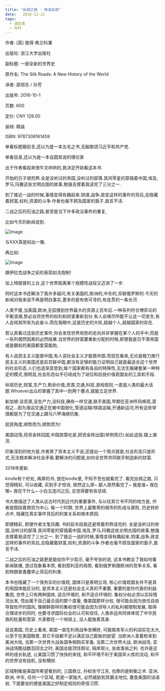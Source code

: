 ```yaml
---
title: "丝绸之路 - 再读后感"
date:   2016-12-22
tags:
  - 读后感
  - 社科
---
```


作者: [英] 彼得·弗兰科潘

出版社: 浙江大学出版社

副标题: 一部全新的世界史

原作名: The Silk Roads: A New History of the World

译者: 邵旭东 / 孙芳

出版年: 2016-10-1

页数: 600

定价: CNY 128.00

装帧: 精装

ISBN: 9787308161459


单看标题跟前言,还以为是一本五毛之书,无脑歌颂习近平和共产党.

单看目录,还以为是一本自圆其说的理论家

出于作者看起来很牛叉哄哄的,我决定开始看这本书.


开始的日子很煎熬.全是没听过的帝国,没听过的部落.其间零星的穿插着中国,埃及,罗马,玛雅这些文明古国的故事,勉强支撑着我读完了三分之一.

到了接近一战的时候,事情变得有趣起来.阴谋,战争,政变这样的事件的背后,总隐藏着财富,权利,资源的斗争.作者也毫不顾及国家的面子,直言不讳.

二战之后的石油之路,甚至是当下许多政治事件的重复,

比如今天的新闻说到.

![Image](/2016-12-22-after-reading-the-silk-roads/pic1.png)

与XXX真是如出一辙.

再比如:

![Image](/2016-12-22-after-reading-the-silk-roads/pic2.png)

跟伊拉克战争之前的表现如法炮制!

加上特朗普的上台,这个世界距离某个规模性战役又迈进了一步.

同时这本书还解决了我许多疑问,有关美国的,欧洲的,中东的,苏联俄罗斯的.今天的新闻对我来说不再是明白事实,更多的是有依可寻的,有连贯的一条长河.

人类不傻,当美国,欧洲,无偿搜刮世界最大的资源上百年后.一种系列符合博弈论的平衡浪潮,势必会将世界的权利和财富重新划分.有人会竭尽所能不让这一切发生,有人会倾其所有为此奋斗.而在我眼中,这是历史的大轮,超越个人,超越国家的存在.

若认真看过这些历史事件,你会发现世界局势的走向并非掌握在某个人的手中,而是一系列偶然因素的必然结果.当世界的财富要重新分配的时候,即便我是日不落帝国或是霸权的美国都爱莫能助,

有人说民主主义能救中国,有人说社会主义才能救中国.而现在看来,无论是极力推行民主主义的美国还是前苏联中国,都没有足够的能力证明自己就是最适合这个世界的社会形态.人们也逐渐意思到,每个国家都有各自的特殊性,无法生搬硬套某一种特定的模式,很明显,社会形态似乎已经成为了站位和拉拢价值观盟友的工具和手段.

纵观历史,财富,生产力,剩余价值,资源,交通,科技,游戏规则,一直是人类的最大话题.Whoever出众的掌握了其中一到两个要点,就能立足世界.

新加坡:没资源,没生产力,没科技,确有一样交通,联手美国,早期在亚洲呼风唤雨,漠视之...因为海运交通正在被中国弱化,管道运输/铁路运输,开通新运河,所有这些举措都是为了在交通上跟马六甲海峡抗衡.

屁民角度,顺势而为,顺势而为!

美国动荡,将资金转回国,中国政策吃紧,把资金转出国(举例而已).如此这般.跟上潮流.

印象深刻的地方是,作者黑了资本主义不说,还提出一个观点就是,社会形态只是形式,无法根本解决社会矛盾.要解决的问题是,如何全世界共同联手制造新的财富.



2018年更新.

kindle有个好处, 再厚的书, 放在kindle里, 不知不觉也就看完了. 看完丝绸之路, 只觉得精彩, 可以收藏, 买到手才惊讶, 居然这么厚~ 鄙人居然看完了~ 我是谁~ 我在哪~ 我在干什么~ 小白五连问之后, 总觉得要有些总结.

书大致描述了人类从远古时代到近代的重要事件, 与以往其它书不同的地方是, 作者是围绕着商贸为中心. 每一个时期, 世界上最繁荣的城市的形成与衰败, 历史转折点中, 隐藏在真实事件背后的利害关系和根本原因.

即便精彩, 即便作者文笔风趣, 书的前半段我还是带着煎熬读完的. 全是没听过的帝国,没听过的部落.其间零星的穿插着中国,埃及,罗马,玛雅这些文明古国的故事,勉强支撑着我读完了三分之一. 到了接近一战的时候,事情变得有趣起来.阴谋,战争,政变这样的事件的背后,总隐藏着财富,权利,资源的斗争.作者也毫不顾及国家的面子,直言不讳.

二战之后的石油之路更是能给你不少启示, 毫不夸张的说, 这本书教会了我如何看新闻联播, 透过现象看本质, 看到叙利亚的局势, 看到俄罗斯跟欧洲的竞争关系, 看到特朗普愚蠢举止背后的利害.

本书也隐藏了一个很务实的价值观, 国体只是表明立场, 核心价值观盟友并不是真的用国体能区分的, 是资本主义还是社会主义真的不重要, 重要的是你代表的利益集团, 世界上只有两种国体, 适合环境的, 和不适合环境的. 集权分权必须以实际情况出发, 悟出属于自己最合适的那个度量, 像美国那样分权, 很可能会因为放任自由导致败坏的国风, 像朝鲜那样的集权很可能会因为领导人的私利被限制发展, 取得合理进步的同时, 也要寻求国际社会的认可和信任, 人类命运共同体体现了中华民族的肚量和宽容. 大家都在一个地球上, 没人能独善其身.

说说美国, 历史上看来, 美国一直在利用战争发横财, 可能贩卖军火的利润实在太大, 以至于在美国眼里, 其它手段都不足以满足自己膨胀的欲望. 当欧洲人拿着枪来到美洲大陆, 当第一次世界大战各国争相购买军备, 当第二次世界大战, 欧洲战场, 亚洲战场酣战数百回合之时, 美国总能顶住舆论, 隔岸观火, 坐收渔翁之利. 也许是这样的成长轨迹, 让美国习惯了快快的来钱, 和平环境不利于美国军火库的流动, 和平的世界没有投机, 没有横财.

区域制衡是美国所希望看到的, 三国鼎立, 孙权坐守江东, 也靠的是制衡之术. 亚洲, 欧洲, 中东, 任何一个区域, 若是一家独大, 必然威胁到其霸主地位, 蚕食美国的话语权. 下面要说的便是美国之好制定规则的奇怪习惯.
